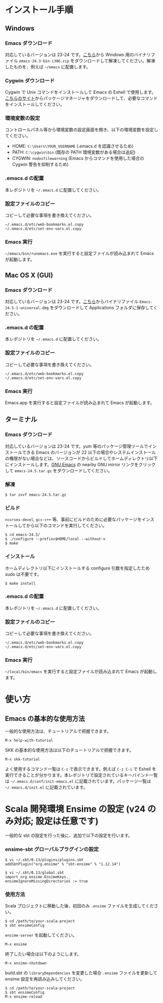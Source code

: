 インストール手順
==================

Windows
------------------

### Emacs ダウンロード
対応しているバージョンは 23-24 です。[こちら](https://ftp.gnu.org/gnu/emacs/windows/)から Windows 用のバイナリファイル `emacs-24.3-bin-i386.zip` をダウンロードして解凍してください。解凍したものを、例えば `~/emacs` に配置します。

### Cygwin ダウンロード
Cygwin で Unix コマンドをインストールして Emacs の Eshell で使用します。[こちらのサイト](https://www.cygwin.com/)からパッケージマネージャをダウンロードして、必要なコマンドをインストールしてください。

### 環境変数の設定
コントロールパネル等から環境変数の設定画面を開き、以下の環境変数を設定してください。

- HOME: `C:\Users\YOUR_USERNAME` (.emacs.d を認識させるため)
- PATH: `C:\cygwin\bin` (既存の PATH 環境変数がある場合は追記)
- CYGWIN: `nodosfilewarning` (Emacs からコマンドを使用した場合の Cygwin 警告を抑制するため)

### .emacs.d の配置
本レポジトリを `~/.emacs.d` に配置してください。

### 設定ファイルのコピー
コピーして必要な事項を書き換えてください。

	~/.emacs.d/etc/web-bookmarks.el.copy
	~/.emacs.d/etc/set-env-vars.el.copy

### Emacs 実行
`~/emacs/bin/runemacs.exe` を実行すると設定ファイルが読み込まれて Emacs が起動します。


Mac OS X (GUI)
------------------

### Emacs ダウンロード
対応しているバージョンは 23-24 です。[こちら](http://emacsformacosx.com/)からバイナリファイル `Emacs-24.5-1-universal.dmg` をダウンロードして Applications フォルダに保存してください。

### .emacs.d の配置
本レポジトリを `~/.emacs.d` に配置してください。

### 設定ファイルのコピー
コピーして必要な事項を書き換えてください。

	~/.emacs.d/etc/web-bookmarks.el.copy
	~/.emacs.d/etc/set-env-vars.el.copy

### Emacs 実行
Emacs.app を実行すると設定ファイルが読み込まれて Emacs が起動します。


ターミナル
------------------

### Emacs ダウンロード
対応しているバージョンは 23-24 です。yum 等のパッケージ管理ツールでインストールできる Emacs のバージョンが 22 以下の場合やシステムインストールの権限がない場合などは、ソースコードからビルドしてホームディレクトリ以下にインストールします。[GNU Emacs](https://www.gnu.org/software/emacs/download.html) の nearby GNU mirror リンクをクリックして `emacs-24.5.tar.gz` をダウンロードしてください。

### 解凍

	$ tar zxvf emacs-24.5.tar.gz

### ビルド
`ncurses-devel`, `gcc-c++` 等、事前にビルドのために必要なパッケージをインストールしてから以下のコマンドを実行してください。

	$ cd emacs-24.5/
	$ ./configure --prefix=$HOME/local --without-x
	$ make

### インストール
ホームディレクトリ以下にインストールする configure 引数を指定したため sudo は不要です。

	$ make install

### .emacs.d の配置
本レポジトリを `~/.emacs.d` に配置してください。

### 設定ファイルのコピー
コピーして必要な事項を書き換えてください。

	~/.emacs.d/etc/web-bookmarks.el.copy
	~/.emacs.d/etc/set-env-vars.el.copy

### Emacs 実行
`~/local/bin/emacs` を実行すると設定ファイルが読み込まれて Emacs が起動します。


使い方
==================

Emacs の基本的な使用方法
------------------
一般的な使用方法は、チュートリアルで把握できます。

	M-x help-with-tutorial

SKK の基本的な使用方法は以下のチュートリアルで把握できます。

	M-x skk-tutorial

よく使用するコマンド一覧は `C-z` で表示できます。例えば `C-z C-i` で Eshell を実行できることが分かります。本レポジトリで設定されているキーバインド一覧は `~/.emacs.d/conf/init-emacs.el` に記載されています。パッケージ一覧は `~/.emacs.d/init.el` に記載されています。


Scala 開発環境 Ensime の設定 (v24 のみ対応; 設定は任意です)
==================
一般的な sbt の設定を行った後に、追加で以下の設定を行います。

### ensime-sbt グローバルプラグインの設定

	$ vi ~/.sbt/0.13/plugins/plugins.sbt
	addSbtPlugin("org.ensime" % "sbt-ensime" % "1.12.14")

	$ vi ~/.sbt/0.13/global.sbt
	import org.ensime.EnsimeKeys._
	ensimeIgnoreMissingDirectories := true

### 使用方法
Scala プロジェクトに移動した後、初回のみ `.ensime` ファイルを生成してください。

	$ cd /path/to/your-scala-project
	$ sbt ensimeConfig

`ensime-server` を起動してください。

	M-x ensime

終了したい場合は以下のようにします。

	M-x ensime-shutdown

build.sbt の `libraryDependencies` を変更した場合 `.ensime` ファイルを更新して ensime 設定を再読み込みしてください。

	$ cd /path/to/your-scala-project
	$ sbt ensimeConfig
	M-x ensime-reload
